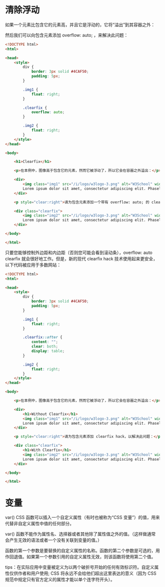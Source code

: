 # 清除浮动

如果一个元素比包含它的元素高，并且它是浮动的，它将“溢出”到其容器之外：

然后我们可以向包含元素添加 overflow: auto; ，来解决此问题：

```html
<!DOCTYPE html>
<html>

<head>
    <style>
        div {
            border: 3px solid #4CAF50;
            padding: 5px;
        }

        .img1 {
            float: right;
        }

        .clearfix {
            overflow: auto;
        }

        .img2 {
            float: right;
        }
    </style>
</head>

<body>

    <h1>Clearfix</h1>

    <p>在本例中，图像高于包含它的元素，然而它被浮动了，所以它会在容器之外溢出：</p>

    <div>
        <img class="img1" src="/i/logo/w3logo-3.png" alt="W3School" width="180" height="167">
        Lorem ipsum dolor sit amet, consectetur adipiscing elit. Phasellus imperdiet, nulla et dictum interdum...
    </div>

    <p style="clear:right">请为包含元素添加一个带有 overflow: auto; 的 clearfix 类，以解决此问题：</p>

    <div class="clearfix">
        <img class="img2" src="/i/logo/w3logo-3.png" alt="W3School" width="180" height="167">
        Lorem ipsum dolor sit amet, consectetur adipiscing elit. Phasellus imperdiet, nulla et dictum interdum...
    </div>

</body>

</html>
```

只要您能够控制外边距和内边距（否则您可能会看到滚动条），overflow: auto clearfix 就会很好地工作。但是，新的现代 clearfix hack 技术使用起来更安全，以下代码被应用于多数网站：

```html
<!DOCTYPE html>
<html>

<head>
    <style>
        div {
            border: 3px solid #4CAF50;
            padding: 5px;
        }

        .img1 {
            float: right;
        }

        .clearfix::after {
            content: "";
            clear: both;
            display: table;
        }

        .img2 {
            float: right;
        }
    </style>
</head>

<body>

    <p>在本例中，图像高于包含它的元素，然而它被浮动了，所以它会在容器之外溢出：</p>

    <div>
        <h1>Without Clearfix</h1>
        <img class="img1" src="/i/logo/w3logo-3.png" alt="W3School" width="180" height="167">
        Lorem ipsum dolor sit amet, consectetur adipiscing elit. Phasellus imperdiet, nulla et dictum interdum...
    </div>

    <p style="clear:right">请为包含元素添加 clearfix hack，以解决此问题：</p>

    <div class="clearfix">
        <h1>With Clearfix</h1>
        <img class="img2" src="/i/logo/w3logo-3.png" alt="W3School" width="180" height="167">
        Lorem ipsum dolor sit amet, consectetur adipiscing elit. Phasellus imperdiet, nulla et dictum interdum...
    </div>

</body>

</html>
```

# 变量
var() CSS 函数可以插入一个自定义属性（有时也被称为“CSS 变量”）的值，用来代替非自定义属性中值的任何部分。

var() 函数不能作为属性名、选择器或者其他除了属性值之外的值。（这样做通常会产生无效的语法或者一个没有关联到变量的值。）

函数的第一个参数是要替换的自定义属性的名称。函数的第二个参数是可选的，用作回退值。如果第一个参数引用的自定义属性无效，则该函数将使用第二个值。

tips：在实际应用中变量被定义为以两个破折号开始的任何有效标识符。自定义属性仅供作者和用户使用; CSS 将永远不会给他们超出这里表达的意义（因为 CSS 规范中规定只有官方定义的属性才能以单个连字符开头）。